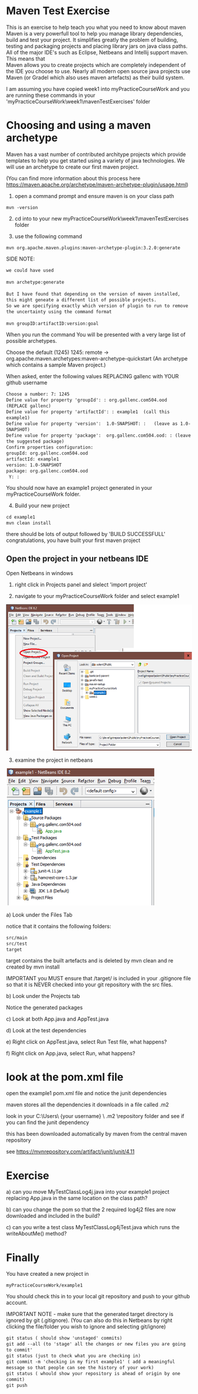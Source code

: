 # Maven Test Exercise
This is an exercise to help teach you what you need to know about maven
Maven is a very powerfull tool to help you manage library dependencies, build and test your project.
It simplifies greatly the problem of building, testing and packaging projects and placing library jars on java class paths.
All of the major IDE's such as Eclipse, Netbeans and Intellij support maven.
This means that  
Maven allows you to create projects which are completely independent of the IDE you choose to use.
Nearly all modern open source java projects use Maven (or Gradel which also uses maven artefacts) as their build system. 

I am assuming you have copied week1 into myPracticeCourseWork and you are running these commands in your 'myPracticeCourseWork\week1\mavenTestExercises' folder

# Choosing and using a maven archetype
Maven has a vast number of contributed architype projects which provide templates to help you get started using a variety of java technologies. We will use an archetype to create our first maven project. 

(You can find more information about this process here
https://maven.apache.org/archetype/maven-archetype-plugin/usage.html)

1. open a command prompt and ensure maven is on your class path
```
mvn -version
```

2. cd into to your new myPracticeCourseWork\week1\mavenTestExercises folder

3. use the following command

```
mvn org.apache.maven.plugins:maven-archetype-plugin:3.2.0:generate
```

SIDE NOTE: 
```
we could have used 

mvn archetype:generate

But I have found that depending on the version of maven installed, this might geneate a different list of possible projects.
So we are specifying exactly which version of plugin to run to remove the uncertainty using the command format

mvn groupID:artifactID:version:goal
```

When you run the command 
You will be presented with a very large list of possible archetypes.

Choose the default (1245) 1245: remote -> org.apache.maven.archetypes:maven-archetype-quickstart (An archetype which contains a sample Maven project.)

When asked, enter the following values REPLACING gallenc with YOUR github username
```
Choose a number: 7: 1245
Define value for property 'groupId': : org.gallenc.com504.ood  (REPLACE gallenc)
Define value for property 'artifactId': : example1  (call this example1)
Define value for property 'version':  1.0-SNAPSHOT: :   (leave as 1.0-SNAPSHOT)
Define value for property 'package':  org.gallenc.com504.ood: : (leave the suggested package)
Confirm properties configuration:
groupId: org.gallenc.com504.ood
artifactId: example1
version: 1.0-SNAPSHOT
package: org.gallenc.com504.ood
 Y: :
```

You should now have an example1 project generated in your myPracticeCourseWork folder.

4. Build your new project
```
cd example1
mvn clean install
```
there should be lots of output followed by 'BUILD SUCCESSFULL'
congratulations, you have built your first maven project

## Open the project in your netbeans IDE
Open Netbeans in windows

1. right click in Projects panel and slelect 'import project'

2. navigate to your myPracticeCourseWork folder and select example1

![alt text](../maven-test-exercise/images/NetbeansMaven1.png "Figure NetbeansMaven1.png")


3. examine the project in netbeans

![alt text](../maven-test-exercise/images/NetbeansMaven2.png "Figure NetbeansMaven2.png")

a) Look under the Files Tab

notice that it contains the following folders:
```
src/main 
src/test 
target
```
target contains the built artefacts and is deleted by mvn clean and re created by mvn install

IMPORTANT you MUST ensure that /target/ is included in your .gitignore file so that it is NEVER checked into your git repository with the src files.

b) Look under the Projects tab

Notice the generated packages

c) Look at both App.java and AppTest.java

d) Look at the test dependencies

e) Right click on AppTest.java, select Run Test file, what happens?

f) Right click on App.java, select Run, what happens?

# look at the pom.xml file

open the example1 pom.xml file and notice the junit dependencies 

maven stores all the dependencies it downloads in a file called .m2

look in your C:\Users\ {your username} \ .m2 \repository folder and see if you can find the junit dependency

this has been downloaded automatically by maven from the central maven repository

see https://mvnrepository.com/artifact/junit/junit/4.11

# Exercise

a) can you move MyTestClassLog4j.java into your example1 project replacing App.java in the same location on the class path?

b) can you change the pom so that the 2 required log4j2 files are now downloaded and included in the build?

c) can you write a test class MyTestClassLog4jTest.java which runs the writeAboutMe() method?

# Finally
You have created a new project in  
```
myPracticeCourseWork/example1
```
You should check this in to your local git repository and push to your github account.

IMPORTANT NOTE - make sure that the generated target directory is ignored by git (.gitignore). 
(You can also do this in Netbeans by right clicking the file/folder you wish to ignore and selecting git/ignore)

```
git status ( should show 'unstaged' commits)
git add --all (to 'stage' all the changes or new files you are going to commit'
git status (just to check what you are checking in)
git commit -m 'checking in my first example1' ( add a meaningful message so that people can see the history of your work)
git status ( whould show your repository is ahead of origin by one commit)
git push
```



